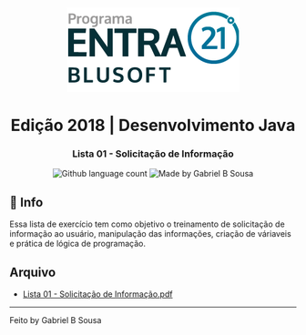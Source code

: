<div align="center">
  <a href="https://blusoft.org.br/home/entra-21/">
  <img src="../../../../../../resources/images/Entra21-3-300x283.png" alt="Programa Entra21">
  </a>
  <h1>Edição 2018 | Desenvolvimento Java</h1>
</div>

<h3 align="center">
  Lista 01 - Solicitação de Informação
</h3>

<p align="center">
  <img alt="Github language count" src="https://img.shields.io/github/languages/count/gabrielbudke/entra21?color=007d99">

  <img alt="Made by Gabriel B Sousa" src="https://img.shields.io/badge/made%20by-Gabriel%20B%20Sousa-007d99">
</p>

## :pushpin: Info

Essa lista de exercício tem como objetivo o treinamento de solicitação de informação ao usuário, manipulação das informações, criação de váriaveis e prática de lógica de programação.

## Arquivo

- [Lista 01 - Solicitação de Informação.pdf](https://github.com/gabrielbudke/entra21/blob/master/resources/listas/Lista%2001%20-%20Solicita%C3%A7%C3%A3o%20de%20Informa%C3%A7%C3%A3o.pdf)

---
Feito by Gabriel B Sousa
